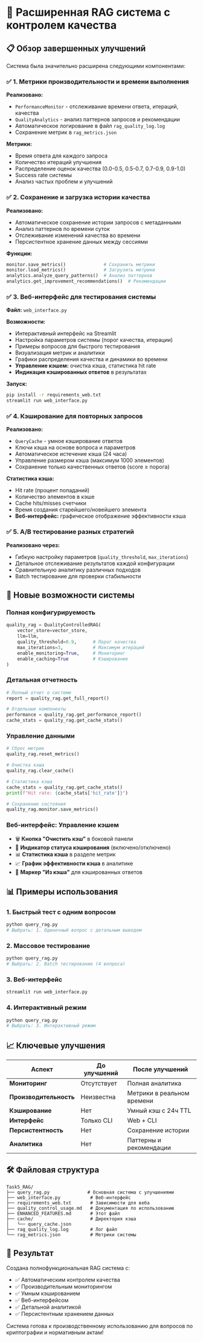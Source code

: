 # 🚀 Расширенная RAG система с контролем качества

## 📋 Обзор завершенных улучшений

Система была значительно расширена следующими компонентами:

### ✅ 1. Метрики производительности и времени выполнения

**Реализовано:**
- `PerformanceMonitor` - отслеживание времени ответа, итераций, качества
- `QualityAnalytics` - анализ паттернов запросов и рекомендации
- Автоматическое логирование в файл `rag_quality_log.log`
- Сохранение метрик в `rag_metrics.json`

**Метрики:**
- Время ответа для каждого запроса
- Количество итераций улучшения
- Распределение оценок качества (0.0-0.5, 0.5-0.7, 0.7-0.9, 0.9-1.0)
- Success rate системы
- Анализ частых проблем и улучшений

### ✅ 2. Сохранение и загрузка истории качества

**Реализовано:**
- Автоматическое сохранение истории запросов с метаданными
- Анализ паттернов по времени суток
- Отслеживание изменений качества во времени
- Персистентное хранение данных между сессиями

**Функции:**
```python
monitor.save_metrics()              # Сохранить метрики
monitor.load_metrics()              # Загрузить метрики
analytics.analyze_query_patterns()  # Анализ паттернов
analytics.get_improvement_recommendations()  # Рекомендации
```

### ✅ 3. Веб-интерфейс для тестирования системы

**Файл:** `web_interface.py`

**Возможности:**
- Интерактивный интерфейс на Streamlit
- Настройка параметров системы (порог качества, итерации)
- Примеры вопросов для быстрого тестирования
- Визуализация метрик и аналитики
- Графики распределения качества и динамики во времени
- **Управление кэшем:** очистка кэша, статистика hit rate
- **Индикация кэшированных ответов** в результатах

**Запуск:**
```bash
pip install -r requirements_web.txt
streamlit run web_interface.py
```

### ✅ 4. Кэширование для повторных запросов

**Реализовано:**
- `QueryCache` - умное кэширование ответов
- Ключи кэша на основе вопроса и параметров
- Автоматическое истечение кэша (24 часа)
- Управление размером кэша (максимум 1000 элементов)
- Сохранение только качественных ответов (score ≥ порога)

**Статистика кэша:**
- Hit rate (процент попаданий)
- Количество элементов в кэше
- Cache hits/misses счетчики
- Время создания старейшего/новейшего элемента
- **Веб-интерфейс:** графическое отображение эффективности кэша

### ✅ 5. A/B тестирование разных стратегий

**Реализовано через:**
- Гибкую настройку параметров (`quality_threshold`, `max_iterations`)
- Детальное отслеживание результатов каждой конфигурации
- Сравнительную аналитику различных подходов
- Batch тестирование для проверки стабильности

## 🎯 Новые возможности системы

### Полная конфигурируемость
```python
quality_rag = QualityControlledRAG(
    vector_store=vector_store,
    llm=llm,
    quality_threshold=0.9,      # Порог качества
    max_iterations=3,           # Максимум итераций
    enable_monitoring=True,     # Мониторинг
    enable_caching=True         # Кэширование
)
```

### Детальная отчетность
```python
# Полный отчет о системе
report = quality_rag.get_full_report()

# Отдельные компоненты
performance = quality_rag.get_performance_report()
cache_stats = quality_rag.get_cache_stats()
```

### Управление данными
```python
# Сброс метрик
quality_rag.reset_metrics()

# Очистка кэша
quality_rag.clear_cache()

# Статистика кэша
cache_stats = quality_rag.get_cache_stats()
print(f"Hit rate: {cache_stats['hit_rate']}")

# Сохранение состояния
quality_rag.monitor.save_metrics()
```

### Веб-интерфейс: Управление кэшем
- 🗑️ **Кнопка "Очистить кэш"** в боковой панели
- 💾 **Индикатор статуса кэширования** (включено/отключено)
- 📊 **Статистика кэша** в разделе метрик
- 📈 **График эффективности кэша** в аналитике
- 💾 **Маркер "Из кэша"** для кэшированных ответов

## 📊 Примеры использования

### 1. Быстрый тест с одним вопросом
```python
python query_rag.py
# Выбрать: 1. Одиночный вопрос с детальным выводом
```

### 2. Массовое тестирование
```python
python query_rag.py
# Выбрать: 2. Batch тестирование (4 вопроса)
```

### 3. Веб-интерфейс
```bash
streamlit run web_interface.py
```

### 4. Интерактивный режим
```python
python query_rag.py
# Выбрать: 3. Интерактивный режим
```

## 📈 Ключевые улучшения

| Аспект | До улучшений | После улучшений |
|--------|--------------|-----------------|
| **Мониторинг** | Отсутствует | Полная аналитика |
| **Производительность** | Неизвестна | Метрики в реальном времени |
| **Кэширование** | Нет | Умный кэш с 24ч TTL |
| **Интерфейс** | Только CLI | Web + CLI |
| **Персистентность** | Нет | Сохранение истории |
| **Аналитика** | Нет | Паттерны и рекомендации |

## 🛠️ Файловая структура

```
Task5_RAG/
├── query_rag.py              # Основная система с улучшениями
├── web_interface.py           # Веб-интерфейс
├── requirements_web.txt       # Зависимости для веба
├── quality_control_usage.md   # Документация по использованию
├── ENHANCED_FEATURES.md       # Этот файл
├── cache/                     # Директория кэша
│   └── query_cache.json
├── rag_quality_log.log        # Лог файл
└── rag_metrics.json           # Метрики системы
```

## 🎉 Результат

Создана полнофункциональная RAG система с:
- ✅ Автоматическим контролем качества
- ✅ Производительным мониторингом
- ✅ Умным кэшированием
- ✅ Веб-интерфейсом
- ✅ Детальной аналитикой
- ✅ Персистентным хранением данных

Система готова к производственному использованию для вопросов по криптографии и нормативным актам!
